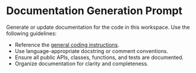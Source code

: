 <!-- file: .github/prompts/documentation.prompt.md -->

# Documentation Generation Prompt

Generate or update documentation for the code in this workspace. Use the
following guidelines:

- Reference the
  [general coding instructions](../instructions/general-coding.instructions.md).
- Use language-appropriate docstring or comment conventions.
- Ensure all public APIs, classes, functions, and tests are documented.
- Organize documentation for clarity and completeness.
